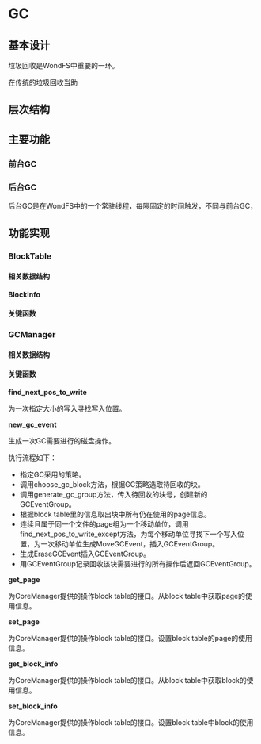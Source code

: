 # GC

## 基本设计

垃圾回收是WondFS中重要的一环。



在传统的垃圾回收当助

## 层次结构



## 主要功能

### 前台GC



### 后台GC

后台GC是在WondFS中的一个常驻线程，每隔固定的时间触发，不同与前台GC，

## 功能实现

### BlockTable

#### 相关数据结构

**BlockInfo**



#### 关键函数





### GCManager

#### 相关数据结构



#### 关键函数

**find_next_pos_to_write**

为一次指定大小的写入寻找写入位置。

**new_gc_event**

生成一次GC需要进行的磁盘操作。

执行流程如下：

* 指定GC采用的策略。
* 调用choose_gc_block方法，根据GC策略选取待回收的块。
* 调用generate_gc_group方法，传入待回收的块号，创建新的GCEventGroup。
* 根据block table里的信息取出块中所有仍在使用的page信息。
* 连续且属于同一个文件的page组为一个移动单位，调用find_next_pos_to_write_except方法，为每个移动单位寻找下一个写入位置，为一次移动单位生成MoveGCEvent，插入GCEventGroup。
* 生成EraseGCEvent插入GCEventGroup。
* 用GCEventGroup记录回收该块需要进行的所有操作后返回GCEventGroup。

**get_page**

为CoreManager提供的操作block table的接口。从block table中获取page的使用信息。

**set_page**

为CoreManager提供的操作block table的接口。设置block table的page的使用信息。

**get_block_info**

为CoreManager提供的操作block table的接口。从block table中获取block的使用信息。

**set_block_info**

为CoreManager提供的操作block table的接口。设置block table中block的使用信息。
